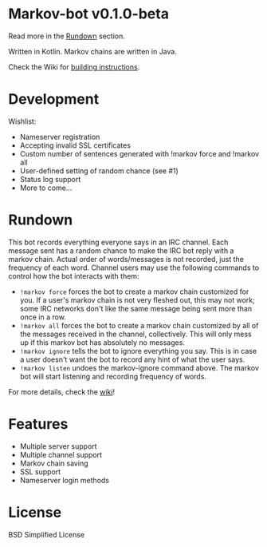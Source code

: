 # Markov-bot v0.1.0-beta
Read more in the [Rundown](#rundown) section.

Written in Kotlin. Markov chains are written in Java.

Check the Wiki for [building instructions](https://github.com/alekratz/markov-bot/wiki/Building).

# Development
Wishlist:

* Nameserver registration
* Accepting invalid SSL certificates
* Custom number of sentences generated with !markov force and !markov all
* User-defined setting of random chance (see #1)
* Status log support
* More to come...

# Rundown
This bot records everything everyone says in an IRC channel. Each message sent has a random chance to make the IRC bot reply with a markov chain. Actual order of words/messages is not recorded, just the frequency of each word. Channel users may use the following commands to control how the bot interacts with them:

* `!markov force` forces the bot to create a markov chain customized for you. If a user's markov chain is not very fleshed out, this may not work; some IRC networks don't like the same message being sent more than once in a row.
* `!markov all` forces the bot to create a markov chain customized by all of the messages received in the channel, collectively. This will only mess up if this markov bot has absolutely no messages.
* `!markov ignore` tells the bot to ignore everything you say. This is in case a user doesn't want the bot to record any hint of what the user says.
* `!markov listen` undoes the markov-ignore command above. The markov bot will start listening and recording frequency of words.

For more details, check the [wiki](https://github.com/alekratz/markov-bot/wiki)!

# Features

* Multiple server support
* Multiple channel support
* Markov chain saving
* SSL support
* Nameserver login methods

# License

BSD Simplified License
